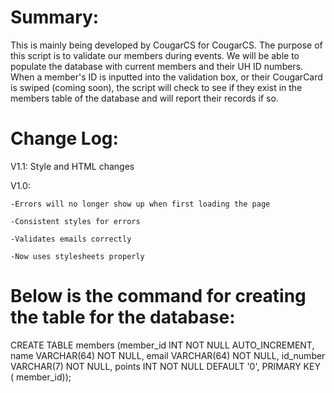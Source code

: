Summary:
========
This is mainly being developed by CougarCS for CougarCS. The purpose of this script is to validate our members during events. We will be able to populate the database with current members and their UH ID numbers. When a member's ID is inputted into the validation box, or their CougarCard is swiped (coming soon), the script will check to see if they exist in the members table of the database and will report their records if so.



Change Log:
==========
V1.1:
	Style and HTML changes

V1.0:

	-Errors will no longer show up when first loading the page

	-Consistent styles for errors

	-Validates emails correctly

	-Now uses stylesheets properly

Below is the command for creating the table for the database:
=============================================================
CREATE TABLE members (member_id INT NOT NULL AUTO_INCREMENT, name VARCHAR(64) NOT NULL, email VARCHAR(64) NOT NULL, id_number VARCHAR(7) NOT NULL, points INT NOT NULL DEFAULT '0', PRIMARY KEY ( member_id));
